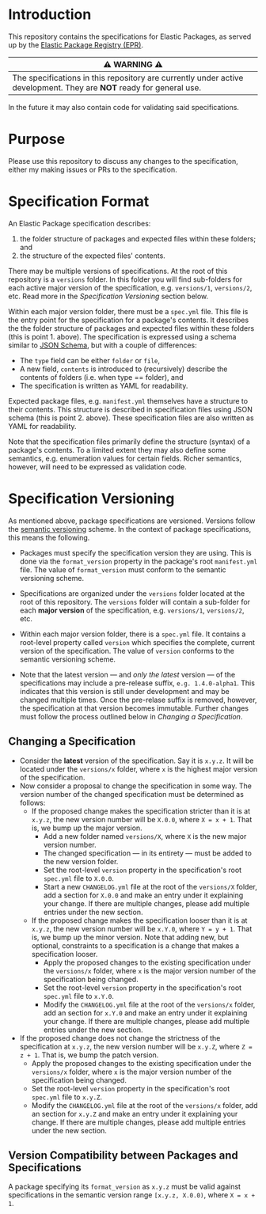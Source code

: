 # Introduction

This repository contains the specifications for Elastic Packages, as served up by the [Elastic Package Registry (EPR)](https://github.com/elastic/package-registry).

| :warning: **WARNING** :warning: |
| ----- |
| The specifications in this repository are currently under active development. They are **NOT** ready for general use. |

In the future it may also contain code for validating said specifications.

# Purpose

Please use this repository to discuss any changes to the specification, either my making issues or PRs to the specification.

# Specification Format 

An Elastic Package specification describes:
1. the folder structure of packages and expected files within these folders; and
2. the structure of the expected files' contents.

There may be multiple versions of specifications. At the root of this repository is a `versions` folder. In this folder you will find sub-folders for each active major version of the specification, e.g. `versions/1`, `versions/2`, etc. Read more in the _Specification Versioning_ section below.

Within each major version folder, there must be a `spec.yml` file. This file is the entry point for the specification for a package's contents. It describes the the folder structure of packages and expected files within these folders (this is point 1. above). The specification is expressed using a schema similar to [JSON Schema](https://json-schema.org/), but with a couple of differences:
- The `type` field can be either `folder` or `file`,
- A new field, `contents` is introduced to (recursively) describe the contents of folders (i.e. when type == folder), and
- The specification is written as YAML for readability.

Expected package files, e.g. `manifest.yml` themselves have a structure to their contents. This structure is described in specification files using JSON schema (this is point 2. above). These specification files are also written as YAML for readability.

Note that the specification files primarily define the structure (syntax) of a package's contents. To a limited extent they may also define some semantics, e.g. enumeration values for certain fields. Richer semantics, however, will need to be expressed as validation code.

# Specification Versioning

As mentioned above, package specifications are versioned. Versions follow the [semantic versioning](https://semver.org/) scheme. In the context of package specifications, this means the following.

* Packages must specify the specification version they are using. This is done via the `format_version` property in the package's root `manifest.yml` file. The value of `format_version` must conform to the semantic versioning scheme.

* Specifications are organized under the `versions` folder located at the root of this repository. The `versions` folder will contain a sub-folder for each **major version** of the specification, e.g. `versions/1`, `versions/2`, etc.

* Within each major version folder, there is a `spec.yml` file. It contains a root-level property called `version` which specifies the complete, current version of the specification. The value of `version` conforms to the semantic versioning scheme.

* Note that the latest version — and _only the latest_ version — of the specifications  may include a pre-release suffix, `e.g. 1.4.0-alpha1`. This indicates that this version is still under development and may be changed multiple times. Once the pre-relase suffix is removed, however, the specification at that version becomes immutable. Further changes must follow the process outlined below in _Changing a Specification_.

## Changing a Specification

* Consider the **latest** version of the specification. Say it is `x.y.z`. It will be located under the `versions/x` folder, where `x` is the highest major version of the specification.
* Now consider a proposal to change the specification in some way. The version number of the changed specification must be determined as follows:
  * If the proposed change makes the specification stricter than it is at `x.y.z`, the new version number will be `X.0.0`, where `X = x + 1`. That is, we bump up the major version. 
     * Add a new folder named `versions/X`, where `X` is the new major version number. 
     * The changed specification — in its entirety — must be added to the new version folder. 
     * Set the root-level `version` property in the specification's root `spec.yml` file to `X.0.0`.
     * Start a new `CHANGELOG.yml` file at the root of the `versions/X` folder, add a section for `X.0.0` and make an entry under it explaining your change. If there are multiple changes, please add multiple entries under the new section.
  * If the proposed change makes the specification looser than it is at `x.y.z`, the new version number will be `x.Y.0`, where `Y = y + 1`. That is, we bump up the minor version. Note that adding new, but optional, constraints to a specification is a change that makes a specification looser.
     * Apply the proposed changes to the existing specification under the `versions/x` folder, where `x` is the major version number of the specification being changed. 
     * Set the root-level `version` property in the specification's root `spec.yml` file to `x.Y.0`.
     * Modify the `CHANGELOG.yml` file at the root of the `versions/x` folder, add an section for `x.Y.0` and make an entry under it explaining your change. If there are multiple changes, please add multiple entries under the new section.
* If the proposed change does not change the strictness of the specification at `x.y.z`, the new version number will be `x.y.Z`, where `Z = z + 1`. That is, we bump the patch version.
     * Apply the proposed changes to the existing specification under the `versions/x` folder, where `x` is the major version number of the specification being changed. 
     * Set the root-level `version` property in the specification's root `spec.yml` file to `x.y.Z`.
     * Modify the `CHANGELOG.yml` file at the root of the `versions/x` folder, add an section for `x.y.Z` and make an entry under it explaining your change. If there are multiple changes, please add multiple entries under the new section.

## Version Compatibility between Packages and Specifications

A package specifying its `format_version` as `x.y.z` must be valid against specifications in the semantic version range `[x.y.z, X.0.0)`, where `X = x + 1`.
